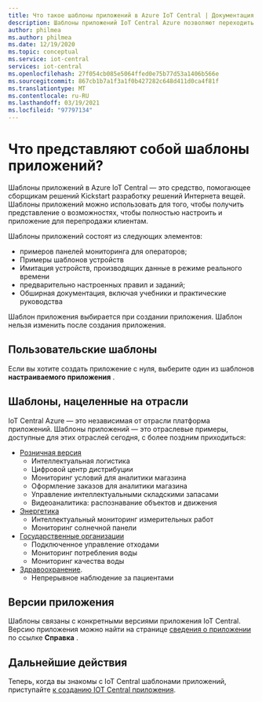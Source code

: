 ```yaml
---
title: Что такое шаблоны приложений в Azure IoT Central | Документация Майкрософт
description: Шаблоны приложений IoT Central Azure позволяют переходить к разработке решений IoT.
author: philmea
ms.author: philmea
ms.date: 12/19/2020
ms.topic: conceptual
ms.service: iot-central
services: iot-central
ms.openlocfilehash: 27f054cb085e5064ffed0e75b77d53a1406b566e
ms.sourcegitcommit: 867cb1b7a1f3a1f0b427282c648d411d0ca4f81f
ms.translationtype: MT
ms.contentlocale: ru-RU
ms.lasthandoff: 03/19/2021
ms.locfileid: "97797134"
---
```

# <a name="what-are-application-templates"></a>Что представляют собой шаблоны приложений?

Шаблоны приложений в Azure IoT Central — это средство, помогающее сборщикам решений Kickstart разработку решений Интернета вещей. Шаблоны приложений можно использовать для того, чтобы получить представление о возможностях, чтобы полностью настроить и приложение для перепродажи клиентам.

Шаблоны приложений состоят из следующих элементов:

- примеров панелей мониторинга для операторов;
- Примеры шаблонов устройств
- Имитация устройств, производящих данные в режиме реального времени
- предварительно настроенных правил и заданий;
- Обширная документация, включая учебники и практические руководства

Шаблон приложения выбирается при создании приложения. Шаблон нельзя изменить после создания приложения.

## <a name="custom-templates"></a>Пользовательские шаблоны

Если вы хотите создать приложение с нуля, выберите один из шаблонов **настраиваемого приложения** .

## <a name="industry-focused-templates"></a>Шаблоны, нацеленные на отрасли

IoT Central Azure — это независимая от отрасли платформа приложений. Шаблоны приложений — это отраслевые примеры, доступные для этих отраслей сегодня, с более поздним приходиться:

- [Розничная версия](../retail/overview-iot-central-retail.md)
  - Интеллектуальная логистика
  - Цифровой центр дистрибуции
  - Мониторинг условий для аналитики магазина
  - Оформление заказов для аналитики магазина
  - Управление интеллектуальными складскими запасами
  - Видеоаналитика: распознавание объектов и движения
- [Энергетика](../energy/overview-iot-central-energy.md)
  - Интеллектуальный мониторинг измерительных работ
  - Мониторинг солнечной панели
- [Государственные организации](../government/overview-iot-central-government.md)
  - Подключенное управление отходами
  - Мониторинг потребления воды
  - Мониторинг качества воды
- [Здравоохранение](../healthcare/overview-iot-central-healthcare.md).
  - Непрерывное наблюдение за пациентами

## <a name="application-versions"></a>Версии приложения

Шаблоны связаны с конкретными версиями приложения IoT Central. Версию приложения можно найти на странице [сведения о приложении](./howto-get-app-info.md) по ссылке **Справка** .

## <a name="next-steps"></a>Дальнейшие действия

Теперь, когда вы знакомы с IoT Central шаблонами приложений, приступайте [к созданию IOT Central приложения](quick-deploy-iot-central.md).
